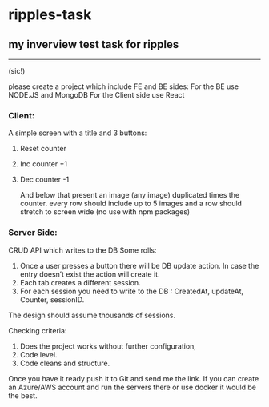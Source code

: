 # ripples-task

## my inverview test task for ripples

---

(sic!)

please create a project which include FE and BE sides:
For the BE use NODE.JS and MongoDB
For the Client side use React

### Client:

A simple screen with a title and 3 buttons:

1. Reset counter
2. Inc counter +1
3. Dec counter -1

   And below that present an image (any image) duplicated times the counter. every row should include up to 5 images and a row should stretch to screen wide (no use with npm packages)

### Server Side:

CRUD API which writes to the DB
Some rolls:

1. Once a user presses a button there will be DB update action. In case the entry doesn’t exist the action will create it.
2. Each tab creates a different session.
3. For each session you need to write to the DB :
   CreatedAt, updateAt, Counter, sessionID.

The design should assume thousands of sessions.

Checking criteria:

1. Does the project works without further configuration,
2. Code level.
3. Code cleans and structure.

Once you have it ready push it to Git and send me the link.
If you can create an Azure/AWS account and run the servers there or use docker it would be the best.
